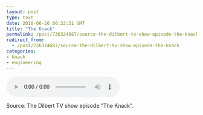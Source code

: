 ```yaml
---
layout: post
type: text
date: 2010-06-26 00:32:31 GMT
title: "The Knack"
permalink: /post/736324687/source-the-dilbert-tv-show-episode-the-knack
redirect_from: 
  - /post/736324687/source-the-dilbert-tv-show-episode-the-knack
categories:
- knack
- engineering
---
```

<audio src="/assets/audio/tumblr_l4kwogSqV81qb098no1.mp3" controls="controls">
Your browser does not support the audio element.
</audio>

Source: The Dilbert TV show episode "The Knack".
